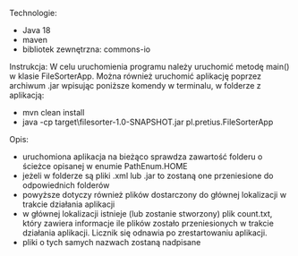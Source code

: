 Technologie:
- Java 18
- maven
- bibliotek zewnętrzna: commons-io


Instrukcja:
W celu uruchomienia programu należy uruchomić metodę main() w klasie FileSorterApp.
Można również uruchomić aplikację poprzez archiwum .jar wpisując poniższe komendy w terminalu, w folderze z aplikacją:
- mvn clean install
- java -cp target\filesorter-1.0-SNAPSHOT.jar pl.pretius.FileSorterApp


Opis:
- uruchomiona aplikacja na bieżąco sprawdza zawartość folderu o ścieżce opisanej w enumie PathEnum.HOME
- jeżeli w folderze są pliki .xml lub .jar to zostaną one przeniesione do odpowiednich folderów
- powyższe dotyczy również plików dostarczony do głównej lokalizacji w trakcie działania aplikacji
- w głównej lokalizacji istnieje (lub zostanie stworzony) plik count.txt, który zawiera informacje ile plików zostało przeniesionych w trakcie działania aplikacji. Licznik się odnawia po zrestartowaniu aplikacji.
- pliki o tych samych nazwach zostaną nadpisane